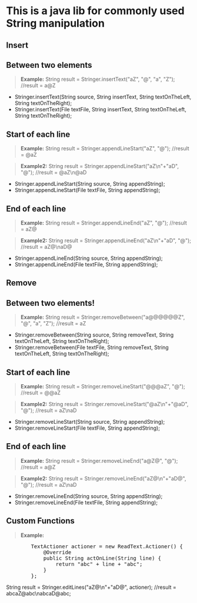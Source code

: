 # This is a java lib for commonly used String manipulation

## Insert 
## Between two elements 

>**Example:** 
String result = Stringer.insertText("aZ", "@", "a", "Z");
//result = a@Z

- Stringer.insertText(String source, String insertText, String textOnTheLeft, String textOnTheRight);  
- Stringer.insertText(File textFile, String insertText, String textOnTheLeft, String textOnTheRight);

## Start of each line

>**Example:** 
String result = Stringer.appendLineStart("aZ", "@");
//result = @aZ

>**Example2:** 
String result = Stringer.appendLineStart("aZ\n"+"aD", "@");
//result = @aZ\n@aD

- Stringer.appendLineStart(String source, String appendString);  
- Stringer.appendLineStart(File textFile, String appendString);


## End of each line

>**Example:** 
String result = Stringer.appendLineEnd("aZ", "@");
//result = aZ@

>**Example2:** 
String result = Stringer.appendLineEnd("aZ\n"+"aD", "@");
//result = aZ@\naD@

- Stringer.appendLineEnd(String source, String appendString);  
- Stringer.appendLineEnd(File textFile, String appendString);

## Remove  
## Between two elements!  

>**Example:** 
String result = Stringer.removeBetween("a@@@@@@Z", "@", "a", "Z");
//result = aZ

- Stringer.removeBetween(String source, String removeText, String textOnTheLeft, String textOnTheRight);  
- Stringer.removeBetween(File textFile, String removeText, String textOnTheLeft, String textOnTheRight);

## Start of each line

>**Example:** 
String result = Stringer.removeLineStart("@@@aZ", "@");
//result = @@aZ

>**Example2:** 
String result = Stringer.removeLineStart("@aZ\n"+"@aD", "@");
//result = aZ\naD

- Stringer.removeLineStart(String source, String appendString);  
- Stringer.removeLineStart(File textFile, String appendString);

## End of each line

>**Example:** 
String result = Stringer.removeLineEnd("a@Z@", "@");
//result = a@Z

>**Example2:** 
String result = Stringer.removeLineEnd("aZ@\n"+"aD@", "@");
//result = aZ\naD

- Stringer.removeLineEnd(String source, String appendString);  
- Stringer.removeLineEnd(File textFile, String appendString);

## Custom Functions

>**Example:**  
<pre>
        TextActioner actioner = new ReadText.Actioner() {  
            @Override   
            public String actOnLine(String line) {  
                return "abc" + line + "abc";  
            }  
        };  
</pre>
String result = Stringer.editLines("aZ@\n"+"aD@", actioner);
//result = abcaZ@abc\nabcaD@abc;

